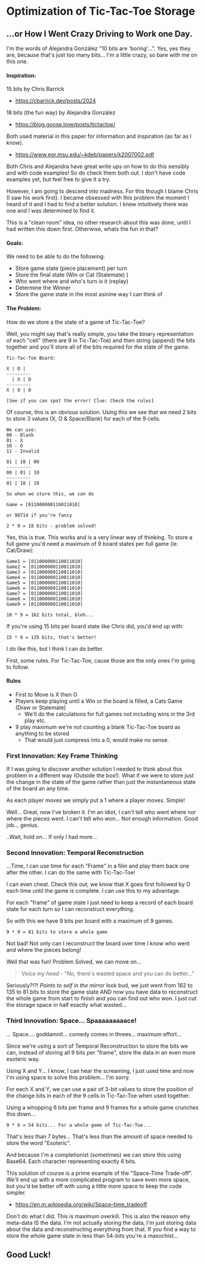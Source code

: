 # Optimization of Tic-Tac-Toe Storage

## ...or How I Went Crazy Driving to Work one Day.

I'm the words of Alejandra González "10 bits are 'boring'...". Yes, yes they are, 
because that's just too many bits... I'm a little crazy, so bare with me on this one. 


#### Inspiration:
15 bits by Chris Barrick
- https://cbarrick.dev/posts/2024

18 bits (the fun way) by Alejandra González
- https://blog.goose.love/posts/tictactoe/

Both used material in this paper for information and inspiration (as far as I know).
- https://www.egr.msu.edu/~kdeb/papers/k2007002.pdf

Both Chris and Alejandra have great write ups on how to do this sensibly and with code examples! 
So do check them both out. I don't have code examples yet, but feel free to give it a try.

However, I am going to descend into madness. For this though I blame Chris (I saw his work first).
I became obsessed with this problem the moment I heard of it and I had to find a better solution. 
I knew intuitively there was one and I was determined to find it.

This is a "clean room" idea, no other research about this was done, until I had written this down first. 
Otherwise, whats the fun in that?

#### Goals:
We need to be able to do the following:
- Store game state (piece placement) per turn
- Store the final state (Win or Cat (Stalemate) )
- Who went where and who's turn is it (replay)
- Determine the Winner
- Store the game state in the most asinine way I can think of 

#### The Problem:
How do we store a the state of a game of Tic-Tac-Toe?

Well, you might say that's really simple, you take the binary representation of 
each "cell" (there are 9 in Tic-Tac-Toe) and then string (append) the bits together and you'll 
store all of the bits required for the state of the game.

```
Tic-Tac-Toe Board:

X | O | 
---------
  | X | O
---------
X | O | O

[See if you can spot the error! Clue: Check the rules] 
```
Of course, this is an obvious solution. Using this we see that we need 2 bits to store 
3 values (X, O & Space/Blank) for each of the 9 cells.

```
We can use:
00 - Blank
01 - X
10 - O
11 - Invalid

01 | 10 | 00 
---------
00 | 01 | 10
---------
01 | 10 | 10

So when we store this, we can do

Game = [011000000110011010]

or 98714 if you're fancy

2 * 9 = 18 bits - problem solved! 
```

Yes, this is true. This works and is a very linear way of thinking. To store a full 
game you'd need a maximum of 9 board states per full game (ie. Cat/Draw):

```
Game1 = [011000000110011010]
Game2 = [011000000110011010]
Game3 = [011000000110011010]
Game4 = [011000000110011010]
Game5 = [011000000110011010]
Game6 = [011000000110011010]
Game7 = [011000000110011010]
Game8 = [011000000110011010]
Game9 = [011000000110011010]

18 * 9 = 162 bits total, bleh...
```

If you're using 15 bits per board state like Chris did, you'd end up with:

```
15 * 9 = 135 bits, that's better! 
```

I do like this, but I think I can do better.

First, some rules. For Tic-Tac-Toe, cause those are the only ones I'm going to follow. 

#### Rules
- First to Move is X then O 
- Players keep playing until a Win or the board is filled, a Cats Game (Draw or Stalemate)
  - We'll do the calculations for full games not including wins in the 3rd play etc.
- 9 play maximum we're not counting a blank Tic-Tac-Toe board as anything to be stored
  - That would just compress into a 0, would make no sense.

### First Innovation: Key Frame Thinking

If I was going to discover another solution I needed to think about this problem in a 
different way (Outside the box!). What if we were to store just the change in the state of the game 
rather than just the instantaneous state of the board an any time.

As each player moves we simply put a 1 where a player moves. Simple! 

Well... Great, now I've broken it. I'm an idiot, I can't tell who went where nor where 
the pieces went. I can't tell who won... Not enough information. Good job... genius.

..Wait, hold on... If only I had more...

### Second Innovation: Temporal Reconstruction

...Time, I can use time for each "Frame" in a film and play them back one after the other. 
I can do the same with Tic-Tac-Toe!

I can even cheat. Check this out, we know that X goes first followed by O each time until 
the game is complete. I can use this to my advantage.

For each "frame" of game state I just need to keep a record of each board state for each 
turn so I can reconstruct everything.

So with this we have 9 bits per board with a maximum of 9 games. 

```
9 * 9 = 81 bits to store a whole game
```

Not bad! Not only can I reconstruct the board over time I know who went and where the pieces belong!

Well that was fun! Problem Solved, we can move on... 

> *Voice my head* - "No, there's wasted space and you can do better..."

Seriously?!?! *Points to self in the mirror* look bud, we just went from 162 to 135 to 81 bits 
to store the game state AND now you have data to reconstruct the whole game from start to finish 
and you can find out who won. I just cut the storage space in half exactly what wasted...

### Third Innovation: Space... Spaaaaaaaaace!

... Space.... goddamnit... comedy comes in threes... maximum effort...

Since we're using a sort of Temporal Reconstruction to store the bits we can, instead of storing 
all 9 bits per "frame", store the data in an even more esoteric way. 

Using X and Y... I know, I can hear the screaming, I just used time and now I'm using space to 
solve this problem... I'm sorry.

For each X and Y, we can use a pair of 3-bit values to store the position of the change bits in each of the 9 cells in Tic-Tac-Toe when used together.

Using a whopping 6 bits per frame and 9 frames for a whole game crunches this down...

```
9 * 6 = 54 bits... For a whole game of Tic-Tac-Toe... 
```

That's less than 7 bytes... That's less than the amount of space needed to store the word "Esoteric".

And because I'm a completionist (sometimes) we can store this using Base64. Each character 
representing exactly 6 bits.

This solution of course is a prime example of the "Space-Time Trade-off". We'll end up with a more 
complicated program to save even more space, but you'd be better off with using a little more space 
to keep the code simpler.

- https://en.m.wikipedia.org/wiki/Space–time_tradeoff

Don't do what I did. This is maximum overkill. This is also the reason why meta-data IS the data. 
I'm not actually storing the data, I'm just storing data about the data and reconstructing everything from that. 
If you find a way to store the whole game state in less than 54-bits you're a masochist... 

## Good Luck!
